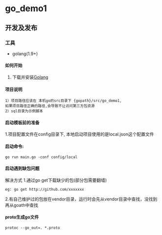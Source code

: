 # go_demo1

## 开发及发布
### 工具
* golang(1.9+)

#### 如何开始
1. 下载并安装[Golang](https://golang.org/dl/)

#### 项目说明

    1）项目路径应该在 本机go的src目录下 {gopath}/src/go_demo1, 
    如果项目路径正确的路径,会导致不让访问第三方包资源
    2）sql目录为示例脚本

#### 启动模板前的准备

1.项目配置文件在config目录下, 本地启动项目使用的是local.json这个配置文件

#### 启动命令:
```
go run main.go -conf config/local
```

#### 启动遇到缺包问题

解决方式
1.通过go get下载缺少的包(部分包需要翻墙) 

```
eg: go get http://github.com/xxxxxxx
```

2.有自己维护过的包放在vendor目录，运行时会先从vendor目录中查找，没找到再从goath中查找

#### proto生成go文件
```
protoc --go_out=. *.proto 
```
    
